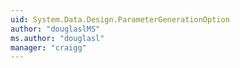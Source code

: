 ```yaml
---
uid: System.Data.Design.ParameterGenerationOption
author: "douglaslMS"
ms.author: "douglasl"
manager: "craigg"
---
```

